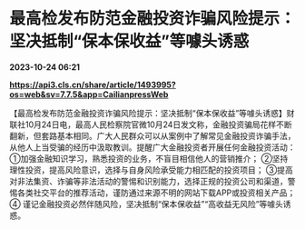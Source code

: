 # 最高检发布防范金融投资诈骗风险提示：坚决抵制“保本保收益”等噱头诱惑

**2023-10-24 06:21**

**https://api3.cls.cn/share/article/1493995?os=web&sv=7.7.5&app=CailianpressWeb**

【最高检发布防范金融投资诈骗风险提示：坚决抵制“保本保收益”等噱头诱惑】财联社10月24日电，最高人民检察院官微10月24日发文称，金融投资骗局花样不断翻新，但套路基本相同。广大人民群众可以从案例中了解常见金融投资诈骗手法，从他人上当受骗的经历中汲取教训。提醒广大金融投资者开展任何金融投资活动： ①加强金融知识学习，熟悉投资的业务，不盲目相信他人的营销推介； ②坚持理性投资，提高风险意识，选择与自身风险承受能力相匹配的投资项目； ③提高对非法集资、诈骗等非法活动的警惕和识别能力，选择正规的投资公司和渠道，警惕各类社交平台的推荐活动，谨防通过来源不明的网站下载APP或投资相关产品； ④ 谨记金融投资必然伴随风险，坚决抵制“保本保收益”“高收益无风险”等噱头诱惑。